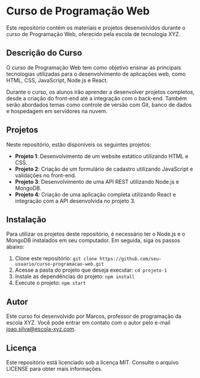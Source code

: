 # Curso de Programação Web

Este repositório contém os materiais e projetos desenvolvidos durante o curso de Programação Web, oferecido pela escola de tecnologia XYZ.

## Descrição do Curso

O curso de Programação Web tem como objetivo ensinar as principais tecnologias utilizadas para o desenvolvimento de aplicações web, como HTML, CSS, JavaScript, Node.js e React.

Durante o curso, os alunos irão aprender a desenvolver projetos completos, desde a criação do front-end até a integração com o back-end. Também serão abordados temas como controle de versão com Git, banco de dados e hospedagem em servidores na nuvem.

## Projetos

Neste repositório, estão disponíveis os seguintes projetos:

- **Projeto 1**: Desenvolvimento de um website estático utilizando HTML e CSS.
- **Projeto 2**: Criação de um formulário de cadastro utilizando JavaScript e validações no front-end.
- **Projeto 3**: Desenvolvimento de uma API REST utilizando Node.js e MongoDB.
- **Projeto 4**: Criação de uma aplicação completa utilizando React e integração com a API desenvolvida no projeto 3.

## Instalação

Para utilizar os projetos deste repositório, é necessário ter o Node.js e o MongoDB instalados em seu computador. Em seguida, siga os passos abaixo:

1. Clone este repositório: `git clone https://github.com/seu-usuario/curso-programacao-web.git`
2. Acesse a pasta do projeto que deseja executar: `cd projeto-1`
3. Instale as dependências do projeto: `npm install`
4. Execute o projeto: `npm start`

## Autor

Este curso foi desenvolvido por Marcos, professor de programação da escola XYZ. Você pode entrar em contato com o autor pelo e-mail joao.silva@escola-xyz.com.

## Licença

Este repositório está licenciado sob a licença MIT. Consulte o arquivo LICENSE para obter mais informações.
